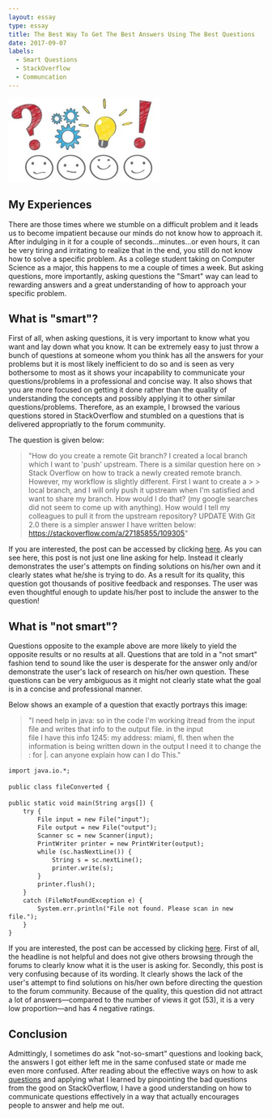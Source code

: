 ```yaml
---
layout: essay
type: essay
title: The Best Way To Get The Best Answers Using The Best Questions
date: 2017-09-07
labels:
  - Smart Questions
  - StackOverflow
  - Communcation
---
```


<img class="ui medium left floated image" src="../images/smart-questions.jpg">

## My Experiences

There are those times where we stumble on a difficult problem and it leads us to become impatient because our minds do not know how to approach it. After indulging in it for a couple of seconds...minutes...or even hours, it can be very tiring and irritating to realize that in the end, you still do not know how to solve a specific problem. As a college student taking on Computer Science as a major, this happens to me a couple of times a week. But asking questions, more importantly, asking questions the "Smart" way can lead to rewarding answers and a great understanding of how to approach your specific problem.

## What is "smart"?

First of all, when asking questions, it is very important to know what you want and lay down what you know. It can be extremely easy to just throw a bunch of questions at someone whom you think has all the answers for your problems but it is most likely inefficient to do so and is seen as very bothersome to most as it shows your incapability to communicate your questions/problems in a professional and concise way. It also shows that you are more focused on getting it done rather than the quality of understanding the concepts and possibly applying it to other similar questions/problems. 
Therefore, as an example, I browsed the various questions stored in StackOverflow and stumbled on a questions that is delivered appropriatly to the forum community. 

The question is given below:

> "How do you create a remote Git branch? I created a local branch which I want to 'push' upstream. There is a similar question here on > Stack Overflow on how to track a newly created remote branch. However, my workflow is slightly different. First I want to create a > > local branch, and I will only push it upstream when I'm satisfied and want to share my branch.
> How would I do that? (my google searches did not seem to come up with anything).
> How would I tell my colleagues to pull it from the upstream repository?
> UPDATE With Git 2.0 there is a simpler answer I have written below: https://stackoverflow.com/a/27185855/109305"

If you are interested, the post can be accessed by clicking [here](https://stackoverflow.com/questions/1519006/how-do-you-create-a-remote-git-branch).
As you can see here, this post is not just one line asking for help. Instead it clearly demonstrates the user's attempts on finding solutions on his/her own and it clearly states what he/she is trying to do. As a result for its quality, this question got thousands of positive feedback and responses. The user was even thoughtful enough to update his/her post to include the answer to the question!

## What is "not smart"?

Questions opposite to the example above are more likely to yield the opposite results or no results at all. Questions that are told in a "not smart" fashion tend to sound like the user is desperate for the answer only and/or demonstrate the user's lack of research on his/her own question. These questions can be very ambiguous as it might not clearly state what the goal is in a concise and professional manner.

Below shows an example of a question that exactly portrays this image:

> "I need help in java: so in the code I'm working itread from the input file and writes that info to the output file. in the input  
> file I have this info 1245: my address: miami, fl. then when the information is being written down in the output I need it to change 
> the : for |. can anyone explain how can I do This."

```
import java.io.*;

public class fileConverted {

public static void main(String args[]) {        
    try {
        File input = new File("input");
        File output = new File("output");
        Scanner sc = new Scanner(input);   
        PrintWriter printer = new PrintWriter(output);
        while (sc.hasNextLine()) {
            String s = sc.nextLine();
            printer.write(s);
        }
        printer.flush();
    }
    catch (FileNotFoundException e) {
        System.err.println("File not found. Please scan in new file.");
    }
}
```

If you are interested, the post can be accessed by clicking [here](https://stackoverflow.com/questions/32686789/i-need-help-in-java).
First of all, the headline is not helpful and does not give others browsing through the forums to clearly know what it is the user is asking for. Secondly, this post is very confusing because of its wording. It clearly shows the lack of the user's attempt to find solutions on his/her own before directing the question to the forum community. Because of the quality, this question did not attract a lot of answers—compared to the number of views it got (53), it is a very low proportion—and has 4 negative ratings.

## Conclusion

Admittingly, I sometimes do ask "not-so-smart" questions and looking back, the answers I got either left me in the same confused state or made me even more confused. After reading about the effective ways on how to ask [questions](http://www.catb.org/esr/faqs/smart-questions.html) and applying what I learned by pinpointing the bad questions from the good on StackOverflow, I have a good understanding on how to communicate questions effectively in a way that actually encourages people to answer and help me out.
